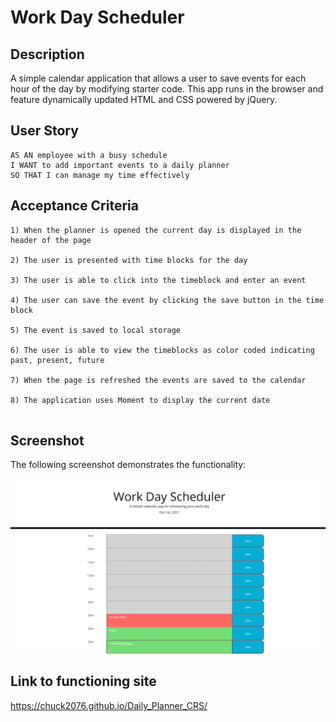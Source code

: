 # Work Day Scheduler

## Description

A simple calendar application that allows a user to save events for each hour of the day by modifying starter code. This app runs in the browser and feature dynamically updated HTML and CSS powered by jQuery.

## User Story

```
AS AN employee with a busy schedule
I WANT to add important events to a daily planner
SO THAT I can manage my time effectively
```

## Acceptance Criteria

```
1) When the planner is opened the current day is displayed in the header of the page

2) The user is presented with time blocks for the day 

3) The user is able to click into the timeblock and enter an event

4) The user can save the event by clicking the save button in the time block

5) The event is saved to local storage

6) The user is able to view the timeblocks as color coded indicating past, present, future

7) When the page is refreshed the events are saved to the calendar

8) The application uses Moment to display the current date


```
## Screenshot
The following screenshot demonstrates the functionality:

![A user clicks on slots on the calendar and edits the events.](./Assets/WorkDayScheduler.png)


## Link to functioning site

https://chuck2076.github.io/Daily_Planner_CRS/ 


